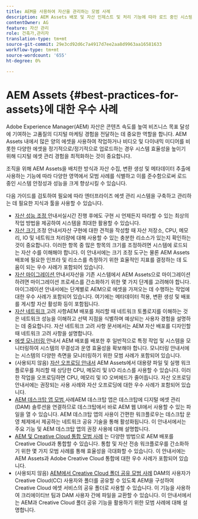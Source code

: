 ```yaml
---
title: AEM을 사용하여 자산을 관리하는 모범 사례
description: AEM Assets 배포 및 자산 인제스트 및 처리 기능에 따라 로드 중인 시스템 안정성과 성능을 향상시키는 우수 사례를 식별하고 준수합니다.
contentOwner: AG
feature: 자산 관리
role: 건축가,관리자
translation-type: tm+mt
source-git-commit: 29e3cd92d6c7a4917d7ee2aa8d9963aa16581633
workflow-type: tm+mt
source-wordcount: '655'
ht-degree: 0%

---
```



# AEM Assets {#best-practices-for-assets}에 대한 우수 사례

Adobe Experience Manager(AEM) 자산은 콘텐츠 속도를 높여 비즈니스 목표 달성에 기여하는 고품질의 디지털 마케팅 경험을 전달하는 데 중요한 역할을 합니다. AEM Assets 내에서 많은 양의 에셋을 사용하여 작업하거나 비디오 및 다이내믹 미디어를 비롯한 다양한 에셋을 정기적으로/정기적으로 업로드하는 경우 시스템 효율성을 높이기 위해 디지털 에셋 관리 경험을 최적화하는 것이 중요합니다.

조직을 위해 AEM Assets을 배치한 방식과 자산 수집, 변환 생성 및 메타데이터 추출에 사용하는 기능에 따라 다양한 영역에서 모범 사례를 식별하고 이를 준수함으로써 로드 중인 시스템 안정성과 성능을 크게 향상시킬 수 있습니다.

다음 가이드를 검토하여 필요에 따라 엔터프라이즈 에셋 관리 시스템을 구축하고 관리하는 데 필요한 지식과 툴을 사용할 수 있습니다.

* [자산 성능 조정 ](performance-tuning-guidelines.md)
안내서실시간 진행 후에도 구현 시 언제든지 따라할 수 있는 최상의 작업 방법을 제공하여 시스템을 최대한 활용할 수 있습니다.
* [자산 크기 ](assets-sizing-guide.md)
조정 안내서자산 구현에 대한 견적을 작성할 때 자산 저장소, CPU, 메모리, IO 및 네트워크 처리량에 대해 사용할 수 있는 충분한 리소스가 있는지 확인하는 것이 중요합니다. 이러한 항목 중 많은 항목의 크기를 조정하려면 시스템에 로드되는 자산 수를 이해해야 합니다. 이 안내서에는 크기 조정 도구는 물론 AEM Assets 배포에 필요한 인프라 및 리소스를 측정하기 위한 효율적인 지표를 결정하는 데 도움이 되는 우수 사례가 포함되어 있습니다.
* [자산 마이그레이션 ](assets-migration-guide.md)
안내서자산을 기존 시스템에서 AEM Assets으로 마이그레이션하려면 마이그레이션 프로세스를 간소화하기 위한 몇 가지 단계를 고려해야 합니다. 마이그레이션 안내서에는 단계별로 AEM으로 에셋을 가져오는 데 수행하는 작업에 대한 우수 사례가 포함되어 있습니다. 여기에는 메타데이터 적용, 변환 생성 및 배포를 게시할 자산 활성화 등이 포함됩니다.
* [자산 네트워크 ](assets-network-considerations.md)
고려 사항AEM 배포를 처리할 때 네트워크 토폴로지를 이해하는 것은 네트워크 성능을 이해하고 선택 지점을 식별하며 예상되는 사용자 경험을 설명하는 데 중요합니다. 자산 네트워크 고려 사항 문서에서는 AEM 자산 배포를 디자인할 때 네트워크 고려 사항을 설명합니다.
* [에셋 모니터링 ](assets-monitoring-best-practices.md)
안내서 AEM 배포를 배포한 후 일반적으로 특정 작업 및 시스템을 모니터링하여 시스템의 무결성과 운영 효율성을 확보해야 합니다. 모니터링 안내서에는 시스템의 다양한 측면을 모니터링하기 위한 모범 사례가 포함되어 있습니다.
* (사용되지 않음) [자산 오프로딩 안내서](assets-offloading-best-practices.md)
AEM Assets에서 대용량 파일 및 실행 워크플로우를 처리할 때 상당한 CPU, 메모리 및 I/O 리소스를 사용할 수 있습니다. 이러한 작업을 오프로딩하면 CPU, 메모리 및 IO 오버헤드가 줄어듭니다. 자산 오프로딩 안내서에는 권장되는 사용 사례와 자산 오프로딩에 대한 우수 사례가 포함되어 있습니다.
* [AEM 데스크탑 앱 모범 ](https://helpx.adobe.com/experience-manager/desktop-app/aem-desktop-app-best-practices.html)
사례AEM 데스크탑 앱은 데스크탑에 디지털 에셋 관리(DAM) 솔루션을 연결하므로 데스크탑에서 바로 AEM 웹 UI에서 사용할 수 있는 파일을 열 수 있습니다. AEM 데스크탑 앱의 사용이 간편한 워크플로우는 데스크탑 운영 체제에서 제공하는 네트워크 공유 기술을 통해 활성화됩니다. 이 안내서에서는 주요 기능 및 AEM 데스크탑 앱의 권장 사용에 대해 설명합니다.
* [AEM 및 Creative Cloud 통합 모범 사례](aem-cc-integration-best-practices.md)
는 다양한 방법으로 AEM 배포를 Creative Cloud과 통합할 수 있습니다. 통합 및 자산 전송 워크플로우를 간소화하기 위한 몇 가지 모범 사례를 통해 효율성을 극대화할 수 있습니다. 이 안내서에는 AEM Assets과 Adobe Creative Cloud 통합에 대한 우수 사례가 포함되어 있습니다.
* (사용되지 않음) [AEM에서 Creative Cloud 폴더 공유 모범 사례](aem-cc-folder-sharing-best-practices.md)
DAM의 사용자가 Creative Cloud(CC) 사용자와 폴더를 공유할 수 있도록 AEM을 구성하여 Creative Cloud 에셋 서비스의 공유 폴더로 사용할 수 있습니다. 이 기능을 사용하여 크리에이티브 팀과 DAM 사용자 간에 파일을 교환할 수 있습니다. 이 안내서에서는 AEM과 Creative Cloud 폴더 공유 기능을 활용하기 위한 모범 사례에 대해 설명합니다.
